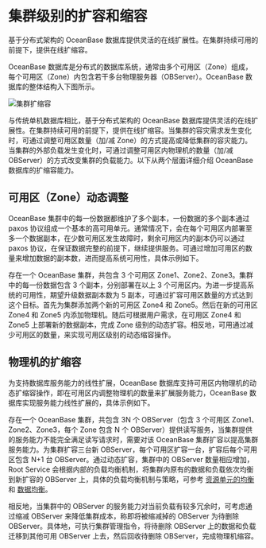 # 集群级别的扩容和缩容

基于分布式架构的 OceanBase 数据库提供灵活的在线扩展性。在集群持续可用的前提下，提供在线扩缩容。

OceanBase 数据库是分布式的数据库系统，通常由多个可用区（Zone）组成，每个可用区（Zone）内包含若干多台物理服务器（OBServer）。OceanBase 数据库的整体结构入下图所示。

![集群扩缩容](https://help-static-aliyun-doc.aliyuncs.com/assets/img/zh-CN/0463623461/p351459.jpg)

与传统单机数据库相比，基于分布式架构的 OceanBase 数据库提供灵活的在线扩展性。在集群持续可用的前提下，提供在线扩缩容。当集群的容灾需求发生变化时，可通过调整可用区数量（加/减 Zone）的方式提高或降低集群的容灾能力。当集群的外部负载发生变化时，可通过调整可用区内物理机的数量（加/减 OBServer）的方式改变集群的负载能力。以下从两个层面详细介绍 OceanBase 数据库的扩缩容能力。

## 可用区（Zone）动态调整

OceanBase 集群中的每一份数据都维护了多个副本，一份数据的多个副本通过 paxos 协议组成一个基本的高可用单元。通常情况下，会在每个可用区内部署至多一个数据副本，在少数可用区发生故障时，剩余可用区内的副本仍可以通过 paxos 协议，在保证数据完整的前提下，继续提供服务。可通过增加可用区的数量来增加数据的副本数，进而提高系统可用性，具体示例如下。

存在一个 OceanBase 集群，共包含 3 个可用区 Zone1、Zone2、Zone3。集群中的每一份数据包含 3 个副本，分别部署在以上 3 个可用区内。为进一步提高系统的可用性，期望升级数据副本数为 5 副本，可通过扩容可用区数量的方式达到这个目标。首先为集群添加两个新的可用区 Zone4 和 Zone5。然后在新的可用区 Zone4 和 Zone5 内添加物理机。随后可根据用户需求，在可用区 Zone4 和 Zone5 上部署新的数据副本，完成 Zone 级别的动态扩容。相反地，可用通过减少可用区的数量，来实现可用区级别的动态缩容操作。

## 物理机的扩缩容

为支持数据库服务能力的线性扩展，OceanBase 数据库支持可用区内物理机的动态扩缩容操作，即在可用区内调整物理机的数量来扩展服务能力，OceanBase 数据库实现服务能力线性扩展的，具体示例如下。

存在一个 OceanBase 集群，共包含 3N 个 OBServer（包含 3 个可用区 Zone1、Zone2、Zone3，每个 Zone 包含 N 个 OBServer）提供读写服务，当集群提供的服务能力不能完全满足读写请求时，需要对该 OceanBase 集群扩容以提高集群服务能力。为集群扩容三台新 OBServer，每个可用区扩容一台，扩容后每个可用区包含 N+1 台 OBServer。通过动态扩容，集群中的 OBServer 数量相应增加，Root Service 会根据内部的负载均衡机制，将集群内原有的数据和负载依次均衡到新扩容的 OBServer 上，具体的负载均衡机制与策略，可参考 [资源单元的均衡](../../500.multi-tenant-architecture/500.tenant-and-resource-management/300.balance-resource-units.md) 和 [数据均衡](../../../100.users-guide/800.distributed-storage-management/500.load-balancing/200.manage-automatic-load-balancing.md)。

相反地，当集群中的 OBServer 的服务能力对当前负载有较多冗余时，可考虑通过缩减 OBServer 来降低集群成本，称即将被缩减掉的 OBServer 为待删除 OBServer。具体地，可执行集群管理指令，将待删除 OBServer 上的数据和负载迁移到其他可用 OBServer 上去，然后回收待删除 OBServer，完成物理机缩容。
